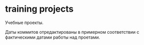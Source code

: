 # training projects

Учебные проекты.

Даты коммитов отредактированы в примерном соответствии с фактическими датами работы над проетами.
